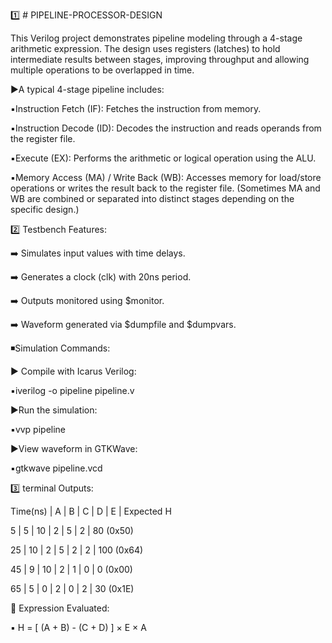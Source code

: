 1️⃣ # PIPELINE-PROCESSOR-DESIGN

This Verilog project demonstrates pipeline modeling through a 4-stage arithmetic expression. The design uses registers (latches) to hold intermediate results between stages, improving throughput and allowing multiple operations to be overlapped in time.

▶️A typical 4-stage pipeline includes:

▪️Instruction Fetch (IF): Fetches the instruction from memory.

▪️Instruction Decode (ID): Decodes the instruction and reads operands from the register file. 

▪️Execute (EX): Performs the arithmetic or logical operation using the ALU.

▪️Memory Access (MA) / Write Back (WB): Accesses memory for load/store operations or writes the result back to the register file. 
(Sometimes MA and WB are combined or separated into distinct stages depending on the specific design.)

2️⃣ Testbench Features:

➡️ Simulates input values with time delays.

➡️ Generates a clock (clk) with 20ns period.

➡️ Outputs monitored using $monitor.

➡️ Waveform generated via $dumpfile and $dumpvars.

◾️Simulation Commands:

▶️ Compile with Icarus Verilog:

▪️iverilog -o pipeline pipeline.v

▶️Run the simulation:

▪️vvp pipeline

▶️View waveform in GTKWave:

▪️gtkwave pipeline.vcd

3️⃣ terminal Outputs:

Time(ns)        |  A  |  B	|  C	|  D 	 |   E   |  Expected H

5               |  5	| 10	|  2  |  5	 |   2	 |  80 (0x50)

25	            |  10 | 2	  |  5	|  2	 |   2	 |  100 (0x64)

45	            |  9  | 10	|  2  |  1	 |   0	 |   0 (0x00)

65	            |  5  | 0	  |  2 	|  0	 |   2	 |  30 (0x1E)

🔸️ Expression Evaluated:

▪️ H = [ (A + B) - (C + D) ] × E × A
